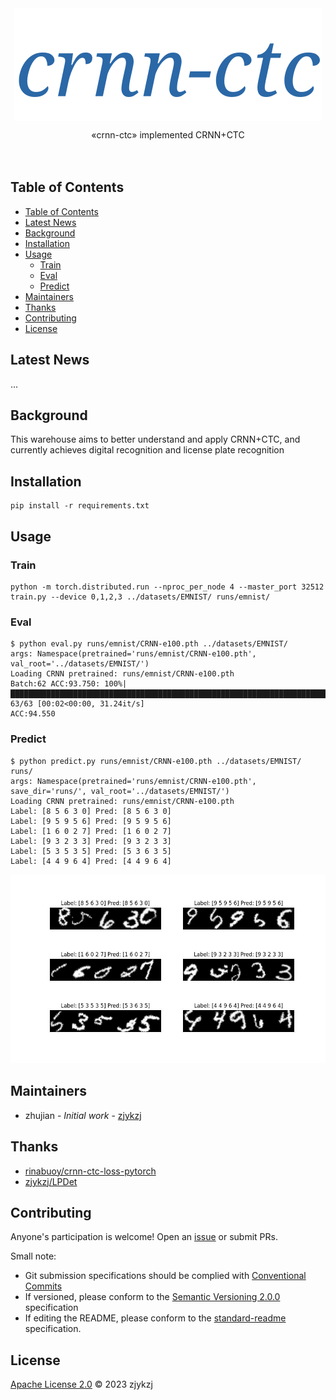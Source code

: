 <!-- <div align="right">
  Language:
    🇺🇸
  <a title="Chinese" href="./README.zh-CN.md">🇨🇳</a>
</div> -->

<div align="center"><a title="" href="https://github.com/zjykzj/crnn-ctc"><img align="center" src="assets/icons/crnn-ctc.svg" alt=""></a></div>

<p align="center">
  «crnn-ctc» implemented CRNN+CTC
<br>
<br>
  <a href="https://github.com/RichardLitt/standard-readme"><img src="https://img.shields.io/badge/standard--readme-OK-green.svg?style=flat-square" alt=""></a>
  <a href="https://conventionalcommits.org"><img src="https://img.shields.io/badge/Conventional%20Commits-1.0.0-yellow.svg" alt=""></a>
  <a href="http://commitizen.github.io/cz-cli/"><img src="https://img.shields.io/badge/commitizen-friendly-brightgreen.svg" alt=""></a>
</p>

## Table of Contents

- [Table of Contents](#table-of-contents)
- [Latest News](#latest-news)
- [Background](#background)
- [Installation](#installation)
- [Usage](#usage)
  - [Train](#train)
  - [Eval](#eval)
  - [Predict](#predict)
- [Maintainers](#maintainers)
- [Thanks](#thanks)
- [Contributing](#contributing)
- [License](#license)

## Latest News

...

## Background

This warehouse aims to better understand and apply CRNN+CTC, and currently achieves digital recognition and license plate recognition

## Installation

```shell
pip install -r requirements.txt
```

## Usage

### Train

```shell
python -m torch.distributed.run --nproc_per_node 4 --master_port 32512 train.py --device 0,1,2,3 ../datasets/EMNIST/ runs/emnist/
```

### Eval

```shell
$ python eval.py runs/emnist/CRNN-e100.pth ../datasets/EMNIST/
args: Namespace(pretrained='runs/emnist/CRNN-e100.pth', val_root='../datasets/EMNIST/')
Loading CRNN pretrained: runs/emnist/CRNN-e100.pth
Batch:62 ACC:93.750: 100%|████████████████████████████████████████████████████████████████████████████████████████████████████| 63/63 [00:02<00:00, 31.24it/s]
ACC:94.550
```

### Predict

```shell
$ python predict.py runs/emnist/CRNN-e100.pth ../datasets/EMNIST/ runs/
args: Namespace(pretrained='runs/emnist/CRNN-e100.pth', save_dir='runs/', val_root='../datasets/EMNIST/')
Loading CRNN pretrained: runs/emnist/CRNN-e100.pth
Label: [8 5 6 3 0] Pred: [8 5 6 3 0]
Label: [9 5 9 5 6] Pred: [9 5 9 5 6]
Label: [1 6 0 2 7] Pred: [1 6 0 2 7]
Label: [9 3 2 3 3] Pred: [9 3 2 3 3]
Label: [5 3 5 3 5] Pred: [5 3 6 3 5]
Label: [4 4 9 6 4] Pred: [4 4 9 6 4]
```

![](assets/predict.jpg)

## Maintainers

* zhujian - *Initial work* - [zjykzj](https://github.com/zjykzj)

## Thanks

* [rinabuoy/crnn-ctc-loss-pytorch](https://github.com/rinabuoy/crnn-ctc-loss-pytorch.git)
* [zjykzj/LPDet](https://github.com/zjykzj/LPDet)

## Contributing

Anyone's participation is welcome! Open an [issue](https://github.com/zjykzj/crnn-ctc/issues) or submit PRs.

Small note:

* Git submission specifications should be complied
  with [Conventional Commits](https://www.conventionalcommits.org/en/v1.0.0-beta.4/)
* If versioned, please conform to the [Semantic Versioning 2.0.0](https://semver.org) specification
* If editing the README, please conform to the [standard-readme](https://github.com/RichardLitt/standard-readme)
  specification.

## License

[Apache License 2.0](LICENSE) © 2023 zjykzj